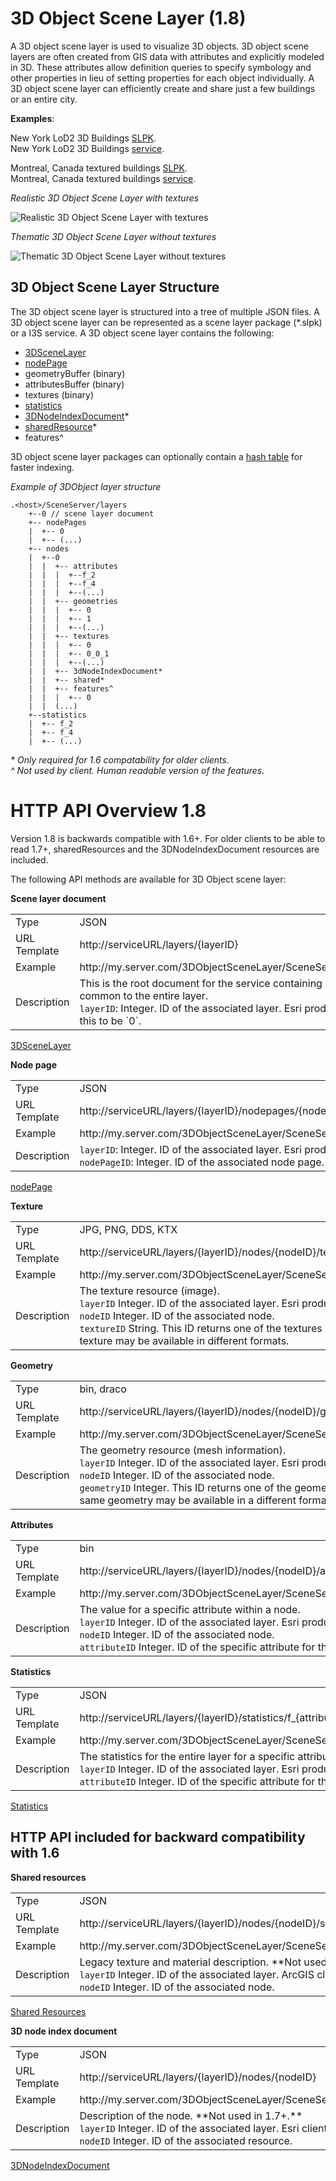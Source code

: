 # 3D Object Scene Layer (1.8)

A 3D object scene layer is used to visualize 3D objects.  3D object scene layers are often created from GIS data with attributes and explicitly modeled in 3D.  These attributes allow definition queries to specify symbology and other properties in lieu of setting properties for each object individually.  A 3D object scene layer can efficiently create and share just a few buildings or an entire city.

**Examples**:<br />

New York LoD2 3D Buildings [SLPK](https://3dcities.maps.arcgis.com/home/item.html?id=3b3681b2476c4c31b2d187bebb0a1645).<br />
New York LoD2 3D Buildings [service](https://3dcities.maps.arcgis.com/home/item.html?id=fb47ee2fe4bb496f94dfcba5584e948c).<br />

Montreal, Canada textured buildings [SLPK](https://3dcities.maps.arcgis.com/home/item.html?id=2152b475da9542698d4fa42bc4efaf8d).<br />
Montreal, Canada textured buildings [service](https://3dcities.maps.arcgis.com/home/item.html?id=55f4164d43984e64b2cd2d36cd7cef53).<br />

*Realistic 3D Object Scene Layer with textures*

![Realistic 3D Object Scene Layer with textures](../img/LyonTextured.png)

*Thematic 3D Object Scene Layer without textures*

![Thematic 3D Object Scene Layer without textures](../img/LyonThematic.png)

## 3D Object Scene Layer Structure
The 3D object scene layer is structured into a tree of multiple JSON files. A 3D object scene layer can be represented as a scene layer package (*.slpk) or a I3S service. A 3D object scene layer contains the following:

- [3DSceneLayer](3DSceneLayer.cmn.md)
- [nodePage](nodePage.cmn.md)
- geometryBuffer (binary)
- attributesBuffer (binary)
- textures (binary)
- [statistics](statsInfo.cmn.md)
- [3DNodeIndexDocument](3DNodeIndexDocument.cmn.md)*
- [sharedResource](sharedResource.cmn.md)*
- features^

3D object scene layer packages can optionally contain a [hash table](slpk_hashtable.cmn.md) for faster indexing. 

*Example of 3DObject layer structure*

```
.<host>/SceneServer/layers
	+--0 // scene layer document
	+-- nodePages
	|  +-- 0
	|  +-- (...)
	+-- nodes
	|  +--0
	|  |  +-- attributes
	|  |  |  +--f_2
	|  |  |  +--f_4
	|  |  |  +--(...)
	|  |  +-- geometries
	|  |  |  +-- 0
	|  |  |  +-- 1
	|  |  |  +--(...)
	|  |  +-- textures
	|  |  |  +-- 0
	|  |  |  +-- 0_0_1
	|  |  |  +--(...)
	|  |  +-- 3dNodeIndexDocument*
	|  |  +-- shared* 
	|  |  +-- features^
	|  |  |  +-- 0
	|  |  (...) 
	+--statistics
	|  +-- f_2
	|  +-- f_4
	|  +-- (...)
```

_* Only required for 1.6 compatability for older clients._ <br />
_^ Not used by client. Human readable version of the features._ <br />



# HTTP API Overview 1.8

Version 1.8 is backwards compatible with 1.6+.  For older clients to be able to read 1.7+, sharedResources and  the 3DNodeIndexDocument resources are included.


The following API methods are available for 3D Object scene layer:

**Scene layer document**

<table>
<tr>
    <td>Type</td>
    <td>JSON</td>
</tr>
<tr>
    <td>URL Template</td>
    <td>http://serviceURL/layers/{layerID}</td>
</tr>
<tr>
    <td>Example</td>
    <td>http://my.server.com/3DObjectSceneLayer/SceneServer/layers/0</td>
</tr>
<tr>
    <td>Description</td>
    <td>This is the root document for the service containing properties common to the entire layer.<br/>
    <code>layerID</code>: Integer. ID of the associated layer. Esri products expect this to be `0`.</td>
</tr>
</table>

[3DSceneLayer](3DSceneLayer.cmn.md)

**Node page** <br />

<table>
<tr>
    <td>Type</td>
    <td>JSON</td>
</tr>
<tr>
    <td>URL Template</td>
    <td>http://serviceURL/layers/{layerID}/nodepages/{nodePageID}</td>
</tr>
<tr>
    <td>Example</td>
    <td>http://my.server.com/3DObjectSceneLayer/SceneServer/layers/0/nodepages/8</td>
</tr>
<tr>
    <td>Description</td>
    <td><code>layerID</code>: Integer. ID of the associated layer. Esri products expect this to be `0`.<br/>
    <code>nodePageID</code>: Integer. ID of the associated node page.</td>
</tr>
</table>

[nodePage](nodePage.cmn.md)

**Texture**
<table>
<tr>
    <td>Type</td>
    <td>JPG, PNG, DDS, KTX </td>
</tr>
<tr>
    <td>URL Template</td>
    <td>http://serviceURL/layers/{layerID}/nodes/{nodeID}/textures/{textureID}</td>
</tr>
<tr>
    <td>Example</td>
    <td>http://my.server.com/3DObjectSceneLayer/SceneServer/layers/0/nodes/98/textures/0_0_1  </td>
</tr>
<tr>
    <td>Description</td>
    <td>The texture resource (image). <br/>
    <code>layerID</code> Integer. ID of the associated layer. Esri products expect this to be `0`. <br/>
    <code>nodeID</code> Integer. ID of the associated node. <br/>
    <code>textureID</code> String. This ID returns one of the textures available for this node. The same texture may be available in different formats.</td>
</tr>
</table>

**Geometry**
<table>
<tr>
    <td>Type</td>
    <td>bin, draco</td>
</tr>
<tr>
    <td>URL Template</td>
    <td>http://serviceURL/layers/{layerID}/nodes/{nodeID}/geometries/{geometryID}</td>
</tr>
<tr>
    <td>Example</td>
    <td>http://my.server.com/3DObjectSceneLayer/SceneServer/layers/0/nodes/98/geometries/1 </td>
</tr>
<tr>
    <td>Description</td>
    <td>The geometry resource (mesh information). <br/>
    <code>layerID</code> Integer. ID of the associated layer. Esri products expect this to be `0`. <br/>
    <code>nodeID</code> Integer. ID of the associated node. <br/>
    <code>geometryID</code> Integer. This ID returns one of the geometries available for this node. The same geometry may be available in a different format. </td>
</tr>
</table>

**Attributes**
<table>
<tr>
    <td>Type</td>
    <td>bin</td>
</tr>
<tr>
    <td>URL Template</td>
    <td>http://serviceURL/layers/{layerID}/nodes/{nodeID}/attributes/f_{attributeID}/0</td>
</tr>
<tr>
    <td>Example</td>
    <td>http://my.server.com/3DObjectSceneLayer/SceneServer/layers/0/nodes/2/attributes/f_5/0  </td>
</tr>
<tr>
    <td>Description</td>
    <td>The value for a specific attribute within a node. <br/>
    <code>layerID</code> Integer. ID of the associated layer. Esri products expect this to be `0`. <br/>
    <code>nodeID</code> Integer. ID of the associated node. <br/>
    <code>attributeID</code> Integer. ID of the specific attribute for the layer. </td>
</tr>
</table>

**Statistics**
<table>
<tr>
    <td>Type</td>
    <td>JSON</td>
</tr>
<tr>
    <td>URL Template</td>
    <td>http://serviceURL/layers/{layerID}/statistics/f_{attributeID}/0</td>
</tr>
<tr>
    <td>Example</td>
    <td>http://my.server.com/3DObjectSceneLayer/SceneServer/layers/0/statistics/f_5/0  </td>
</tr>
<tr>
    <td>Description</td>
    <td>The statistics for the entire layer for a specific attribute. <br/>
    <code>layerID</code> Integer. ID of the associated layer. Esri products expect this to be `0`.<br/>
    <code>attributeID</code> Integer.  ID of the specific attribute for the layer. </td>
</tr>
</table>

[Statistics](statsInfo.cmn.md)

## HTTP API included for backward compatibility with 1.6

**Shared resources**
<table>
<tr>
    <td>Type</td>
    <td>JSON</td>
</tr>
<tr>
    <td>URL Template</td>
    <td>http://serviceURL/layers/{layerID}/nodes/{nodeID}/shared</td>
</tr>
<tr>
    <td>Example</td>
    <td>http://my.server.com/3DObjectSceneLayer/SceneServer/layers/0/nodes/98/shared  </td>
</tr>
<tr>
    <td>Description</td>
    <td>Legacy texture and material description. **Not used in 1.7+.**. <br/>
    <code>layerID</code> Integer. ID of the associated layer. ArcGIS clients expect this to be `0`. <br/>
    <code>nodeID</code> Integer. ID of the associated node.  </td>
</tr>
</table>

[Shared Resources](sharedResource.cmn.md)

**3D node index document**

<table>
<tr>
    <td>Type</td>
    <td>JSON</td>
</tr>
<tr>
    <td>URL Template</td>
    <td>http://serviceURL/layers/{layerID}/nodes/{nodeID}</td>
</tr>
<tr>
    <td>Example</td>
    <td>http://my.server.com/3DObjectSceneLayer/SceneServer/layers/0/nodes/98</td>
</tr>
<tr>
    <td>Description</td>
    <td>Description of the node. **Not used in 1.7+.**<br/>
    <code>layerID</code> Integer. ID of the associated layer. Esri clients expect this to be `0`.<br/>
    <code>nodeID</code> Integer. ID of the associated resource.</td>
</tr>
</table>

[3DNodeIndexDocument](3DNodeIndexDocument.cmn.md)

